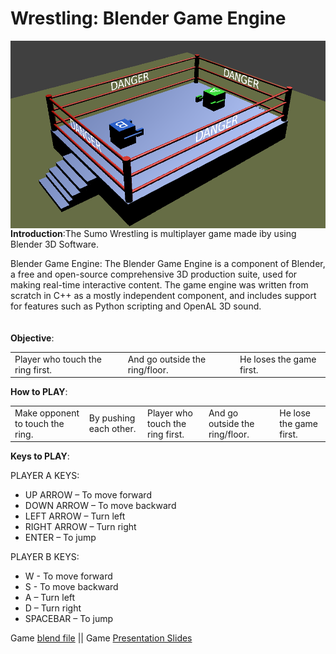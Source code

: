 # Wrestling: Blender Game Engine


<img src="https://github.com/SandeepLavhate/Wrestling_Blender_Game/blob/master/Wrestling_game.png" alt="alt text" width="550px" height="300px" align="right">

<b>Introduction</b>:The Sumo Wrestling is multiplayer game made iby using Blender 3D Software.

Blender Game Engine:
The Blender Game Engine is a component of Blender, a free and open-source comprehensive 3D production suite, used for making real-time interactive content. The game engine was written from scratch in C++ as a mostly independent component, and includes support for features such as Python scripting and OpenAL 3D sound.
<br/><br/><br/>
<b>Objective</b>: 

<table>
  <td>Player who touch the ring first.</td>
<td>And go outside the ring/floor.</td>
<td>He loses the game first.</td>
  </table>



<b>How to PLAY</b>:<br/>
<table>
 <td>Make opponent to touch the ring.</td>
<td>By pushing each other.</td>
<td>Player who touch the ring first.</td>
<td>And go outside the ring/floor.</td>
<td>He lose the game first.</td>
 </table>

<b>Keys to PLAY</b>:

PLAYER A KEYS: 
<ul >
  <li>UP ARROW – To move forward </li>
   <li>DOWN ARROW – To move backward</li>
   <li>LEFT ARROW – Turn left</li>
   <li>RIGHT ARROW – Turn right</li>
   <li>ENTER – To jump</li>
 
 </ul>
 
 
 PLAYER B KEYS: 
<ul >
 <li>W - To move forward</li>
  <li>S - To move backward</li>
  <li>A – Turn left</li>
 <li>D – Turn right</li>
 <li>SPACEBAR – To jump</li>
 </ul>







Game <a href="https://github.com/SandeepLavhate/Wrestling_Blender_Game/blob/master/Wrestling.blend">blend file</a> || Game <a href="https://github.com/SandeepLavhate/Wrestling_Blender_Game/blob/master/Sumo%20wrestling%20game.pdf">Presentation Slides</a>
